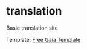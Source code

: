 # translation
 Basic translation site
	
Template: <a href="https://www.creative-tim.com/product/gaia-bootstrap-template">Free Gaia Template</a>
